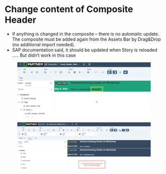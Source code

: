 # Change content of Composite Header

* If anything is changed in the composite – there is no automatic update. The composite must be added again from the Assets Bar by Drag\&Drop (no additional import needed).
* SAP documentation said, it should be updated when Story is reloaded ..... But didn‘t work in this case

<figure><img src="../.gitbook/assets/image (1) (1).png" alt=""><figcaption></figcaption></figure>

<figure><img src="../.gitbook/assets/image (2).png" alt=""><figcaption></figcaption></figure>

